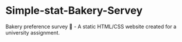 # Simple-stat-Bakery-Servey
Bakery preference survey 🍰 - A static HTML/CSS website created for a university assignment.
